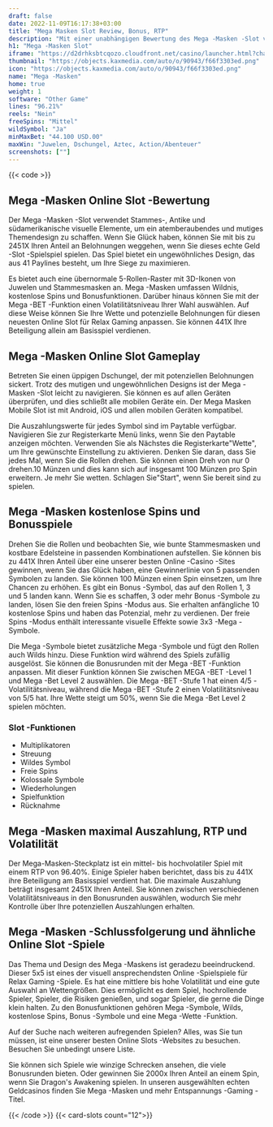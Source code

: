 ```yaml
---
draft: false
date: 2022-11-09T16:17:38+03:00
title: "Mega Masken Slot Review, Bonus, RTP"
description: "Mit einer unabhängigen Bewertung des Mega -Masken -Slot von Relax Gaming können Sie kostenlos oder echtes Geld spielen und hier einen Bonus erhalten!"
h1: "Mega -Masken Slot"
iframe: "https://d2drhksbtcqozo.cloudfront.net/casino/launcher.html?channel=web&gameid=megamasks&moneymode=fun&jurisdiction=MT"
thumbnail: "https://objects.kaxmedia.com/auto/o/90943/f66f3303ed.png"
icon: "https://objects.kaxmedia.com/auto/o/90943/f66f3303ed.png"
name: "Mega -Masken"
home: true
weight: 1
software: "Other Game"
lines: "96.21%"
reels: "Nein"
freeSpins: "Mittel"
wildSymbol: "Ja"
minMaxBet: "44.100 USD.00"
maxWin: "Juwelen, Dschungel, Aztec, Action/Abenteuer"
screenshots: [""]
---
```


{{< code >}}<h2>Mega -Masken Online Slot -Bewertung</h2><p>Der Mega -Masken -Slot verwendet Stammes-, Antike und südamerikanische visuelle Elemente, um ein atemberaubendes und mutiges Themendesign zu schaffen. Wenn Sie Glück haben, können Sie mit bis zu 2451X Ihren Anteil an Belohnungen weggehen, wenn Sie dieses echte Geld -Slot -Spielspiel spielen. Das Spiel bietet ein ungewöhnliches Design, das aus 41 Paylines besteht, um Ihre Siege zu maximieren.</p><p>Es bietet auch eine übernormale 5-Rollen-Raster mit 3D-Ikonen von Juwelen und Stammesmasken an. Mega -Masken umfassen Wildnis, kostenlose Spins und Bonusfunktionen. Darüber hinaus können Sie mit der Mega -BET -Funktion einen Volatilitätsniveau Ihrer Wahl auswählen. Auf diese Weise können Sie Ihre Wette und potenzielle Belohnungen für diesen neuesten Online Slot für Relax Gaming anpassen. Sie können 441X Ihre Beteiligung allein am Basisspiel verdienen.</p><h2>Mega -Masken Online Slot Gameplay</h2><p>Betreten Sie einen üppigen Dschungel, der mit potenziellen Belohnungen sickert. Trotz des mutigen und ungewöhnlichen Designs ist der Mega -Masken -Slot leicht zu navigieren. Sie können es auf allen Geräten überprüfen, und dies schließt alle mobilen Geräte ein. Der Mega Masken Mobile Slot ist mit Android, iOS und allen mobilen Geräten kompatibel.</p><p>Die Auszahlungswerte für jedes Symbol sind im Paytable verfügbar. Navigieren Sie zur Registerkarte Menü links, wenn Sie den Paytable anzeigen möchten. Verwenden Sie als Nächstes die Registerkarte"Wette", um Ihre gewünschte Einstellung zu aktivieren. Denken Sie daran, dass Sie jedes Mal, wenn Sie die Rollen drehen. Sie können einen Dreh von nur 0 drehen.10 Münzen und dies kann sich auf insgesamt 100 Münzen pro Spin erweitern. Je mehr Sie wetten. Schlagen Sie"Start", wenn Sie bereit sind zu spielen.</p><h2>Mega -Masken kostenlose Spins und Bonusspiele</h2><p>Drehen Sie die Rollen und beobachten Sie, wie bunte Stammesmasken und kostbare Edelsteine in passenden Kombinationen aufstellen. Sie können bis zu 441X Ihren Anteil über eine unserer besten Online -Casino -Sites gewinnen, wenn Sie das Glück haben, eine Gewinnerlinie von 5 passenden Symbolen zu landen. Sie können 100 Münzen einen Spin einsetzen, um Ihre Chancen zu erhöhen. Es gibt ein Bonus -Symbol, das auf den Rollen 1, 3 und 5 landen kann. Wenn Sie es schaffen, 3 oder mehr Bonus -Symbole zu landen, lösen Sie den freien Spins -Modus aus. Sie erhalten anfängliche 10 kostenlose Spins und haben das Potenzial, mehr zu verdienen. Der freie Spins -Modus enthält interessante visuelle Effekte sowie 3x3 -Mega -Symbole.</p><p>Die Mega -Symbole bietet zusätzliche Mega -Symbole und fügt den Rollen auch Wilds hinzu. Diese Funktion wird während des Spiels zufällig ausgelöst. Sie können die Bonusrunden mit der Mega -BET -Funktion anpassen. Mit dieser Funktion können Sie zwischen MEGA -BET -Level 1 und Mega -Bet Level 2 auswählen. Die Mega -BET -Stufe 1 hat einen 4/5 -Volatilitätsniveau, während die Mega -BET -Stufe 2 einen Volatilitätsniveau von 5/5 hat. Ihre Wette steigt um 50%, wenn Sie die Mega -Bet Level 2 spielen möchten.</p><h3>
Slot -Funktionen</h3><ul>
<li></span>
Multiplikatoren</li>
<li></span>
Streuung</li>
<li></span>
Wildes Symbol</li>
<li></span>
Freie Spins</li>
<li></span>
Kolossale Symbole</li>
<li></span>
Wiederholungen</li>
<li></span>
Spielfunktion</li>
<li></span>
Rücknahme</li></ul><h2>Mega -Masken maximal Auszahlung, RTP und Volatilität</h2><p>Der Mega-Masken-Steckplatz ist ein mittel- bis hochvolatiler Spiel mit einem RTP von 96.40%. Einige Spieler haben berichtet, dass bis zu 441X ihre Beteiligung am Basisspiel verdient hat. Die maximale Auszahlung beträgt insgesamt 2451X Ihren Anteil. Sie können zwischen verschiedenen Volatilitätsniveaus in den Bonusrunden auswählen, wodurch Sie mehr Kontrolle über Ihre potenziellen Auszahlungen erhalten.</p><h2>Mega -Masken -Schlussfolgerung und ähnliche Online Slot -Spiele</h2><p>Das Thema und Design des Mega -Maskens ist geradezu beeindruckend. Dieser 5x5 ist eines der visuell ansprechendsten Online -Spielspiele für Relax Gaming -Spiele. Es hat eine mittlere bis hohe Volatilität und eine gute Auswahl an Wettengrößen. Dies ermöglicht es dem Spiel, hochrollende Spieler, Spieler, die Risiken genießen, und sogar Spieler, die gerne die Dinge klein halten. Zu den Bonusfunktionen gehören Mega -Symbole, Wilds, kostenlose Spins, Bonus -Symbole und eine Mega -Wette -Funktion.</p><p>Auf der Suche nach weiteren aufregenden Spielen? Alles, was Sie tun müssen, ist eine unserer besten Online Slots -Websites zu besuchen. Besuchen Sie unbedingt unsere Liste.</p><p>Sie können sich Spiele wie winzige Schrecken ansehen, die viele Bonusrunden bieten. Oder gewinnen Sie 2000x Ihren Anteil an einem Spin, wenn Sie Dragon's Awakening spielen. In unseren ausgewählten echten Geldcasinos finden Sie Mega -Masken und mehr Entspannungs -Gaming -Titel.</p>{{< /code >}}
{{< card-slots count="12">}}